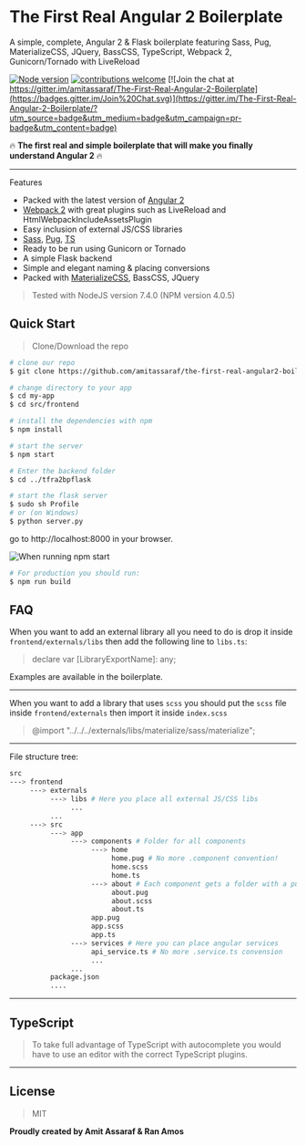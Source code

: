 
The First Real Angular 2 Boilerplate
=
A simple, complete, Angular 2 & Flask boilerplate featuring Sass, Pug, MaterializeCSS, JQuery, BassCSS, TypeScript, Webpack 2, Gunicorn/Tornado with LiveReload

[![Node version](https://img.shields.io/node/v/tfra2bp.svg?style=flat)](http://nodejs.org/download/)  [![contributions welcome](https://img.shields.io/badge/contributions-welcome-brightgreen.svg?style=flat)](https://github.com/amitassaraf/the-first-real-angular2-boilerplate/issues) [![Join the chat at https://gitter.im/amitassaraf/The-First-Real-Angular-2-Boilerplate](https://badges.gitter.im/Join%20Chat.svg)](https://gitter.im/The-First-Real-Angular-2-Boilerplate/?utm_source=badge&utm_medium=badge&utm_campaign=pr-badge&utm_content=badge)


:fire:
**The first real and simple boilerplate that will make you finally understand Angular 2**
:fire:

------

Features

 - Packed with the latest version of [Angular 2](https://angular.io)
 - [Webpack 2](https://webpack.js.org) with great plugins such as LiveReload and HtmlWebpackIncludeAssetsPlugin
 - Easy inclusion of external JS/CSS libraries
 - [Sass](http://sass-lang.com), [Pug](https://pugjs.org), [TS](https://www.typescriptlang.org)
 - Ready to be run using Gunicorn or Tornado
 - A simple Flask backend
 - Simple and elegant naming & placing conversions
 - Packed with [MaterializeCSS](http://materializecss.com), BassCSS, JQuery

> Tested with NodeJS version 7.4.0 (NPM version 4.0.5)

Quick Start
--
> Clone/Download the repo
````bash
# clone our repo
$ git clone https://github.com/amitassaraf/the-first-real-angular2-boilerplate.git my-app

# change directory to your app
$ cd my-app
$ cd src/frontend

# install the dependencies with npm
$ npm install

# start the server
$ npm start

# Enter the backend folder
$ cd ../tfra2bpflask

# start the flask server
$ sudo sh Profile
# or (on Windows)
$ python server.py
````
go to http://localhost:8000 in your browser.

![When running npm start](http://i64.tinypic.com/nvnouv.png)

````bash
# For production you should run:
$ npm run build
````

FAQ
-

When you want to add an external library all you need to do is drop it inside ```frontend/externals/libs``` then add the following line to ```libs.ts```:
> declare var [LibraryExportName]: any;

Examples are available in the boilerplate.

----
When you want to add a library that uses ```scss``` you should put the ```scss``` file inside ```frontend/externals``` then import it inside ```index.scss```
> @import "../../../externals/libs/materialize/sass/materialize";

----
File structure tree:
```bash
src
---> frontend
     ---> externals
          ---> libs # Here you place all external JS/CSS libs
               ...
          ...
     ---> src
          ---> app
               ---> components # Folder for all components
                    ---> home
                         home.pug # No more .component convention!
                         home.scss
                         home.ts
                    ---> about # Each component gets a folder with a pug, sass, ts files
                         about.pug
                         about.scss
                         about.ts
                    app.pug
                    app.scss
                    app.ts
               ---> services # Here you can place angular services
                    api_service.ts # No more .service.ts convension
                    ...
               ...
          package.json
          ....
```


----------


TypeScript
-
> To take full advantage of TypeScript with autocomplete you would have to use an editor with the correct TypeScript plugins.


----------
License
-
> MIT

**Proudly created by Amit Assaraf & Ran Amos**